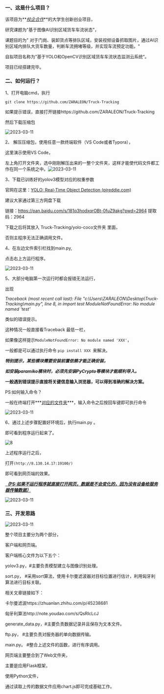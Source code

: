 ### 一、这是什么项目？

该项目为**<u>*校企合作*</u>**的大学生创新创业项目，

研究课题为"基于图像AI识别区域货车车流状态"，

课题目的为" 对于门岗、装卸货点等排队区域，安装视频设备抓取图片，通过AI识别区域内排队大货车数量，判断车流拥堵等级，并实现车流预定功能。"



自拟项目名称为”基于YOLO和OpenCV识别区域货车车流状态监测云系统“。

项目已经搭建完毕。

### 二、如何运行？

1、打开电脑cmd，执行

`git clone https://github.com/ZARALEON/Truck-Tracking `

如果提示错误，直接打开链接https://github.com/ZARALEON/Truck-Tracking

然后下载压缩包

![2023-03-11](Images/1.png)



2、 解压压缩包，使用任意一款终端软件（VS Code或者Typora），

这里演示使用VS Code，

左上角打开文件夹，选中刚刚解压出来的一整个文件夹，这样才能使代码文件都工作在同一个系统之中。![2023-03-11](Images/2.png)



3、下载已训练好的yolov3模型对应的权重参数

官网在这里：[YOLO: Real-Time Object Detection (pjreddie.com)](https://pjreddie.com/darknet/yolo/)

建议大家通过第三方网盘下载

链接：https://pan.baidu.com/s/181q3hodxqrOBt-0fuZ9akg?pwd=2964 
提取码：2964

下载之后将其放入  Truck-Tracking/yolo-coco文件夹 里面，

否则主程序无法正确调用文件。



4、在左边文件索引栏找到main.py,

点击右上方运行程序。



![2023-03-11](Images/3.png)

 



5、大部分电脑第一次运行时都会报错无法运行，

出现

*Traceback (most recent call last):*
  *File "c:\Users\ZARALEON\Desktop\Truck-Tracking\main.py", line 8, in <module>*
    *import test* 
*ModuleNotFoundError: No module named 'test'*

类似的错误提示。

这种情况一般直接看Traceback 最低一栏，

如果像这样提示`ModuleNotFoundError: No module named 'XXX'`，

一般都是可以通过执行命令 `pip install XXX `来解决。



***特别提示，某些模块需要安装前置依赖才能正确安装，***

***如安装paramiko模块时，必须先安装PyCrypto等模块才能顺利导入。***



**一般遇到错误提示直接将关键信息输入浏览器，可以得到准确的解决方案。**



PS:如何输入命令？

一般在终端打开***<u>对应的文件夹</u>***，输入命令之后按回车键即可执行命令

![2023-03-11](Images/4.png)



6、通过上述步骤配置好环境后，执行main.py 。

即可看到程序运行起来了。

![8](Images/8.png)

上述程序运行之后，

打开`(http://8.130.14.17:19100/)`

即可看到网页端的效果。

<u>***（PS:如果不运行程序就直接打开网页，数据是不会变化的，因为没有设备给服务器传输数据）***</u>



![2023-03-11](Images/5.png)





### 三、开发思路



![2023-03-11](Images/6.png)



整个项目主要分为两个部分，

客户端和网页端。



客户端核心文件为以下五个：

yolov3.py，#主要负责模型建立与图像识别处理。

sort.py，      #采用sort算法，使用卡尔曼滤波器对目标位置进行估计，利用匈牙利算法进行目标关联。

相关文章链接如下：

卡尔曼滤波https://zhuanlan.zhihu.com/p/45238681

匈牙利算法http://note.youdao.com/s/QsRIcLcJ



generate_data.py，#主要负责数据记录并且保存为文本文件。

ftp.py，                    #主要负责对服务器的单向数据传输。

main.py。                #整合上述文件的函数，进行有序调用。



网页端主要整合到了Web文件夹，

主要是应用Flask框架，

使用Python文件，

通过读取上传的数据文件应用chart.js即可完成基础工作。

